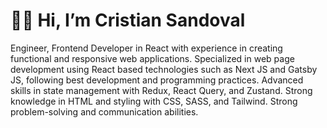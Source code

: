 <h1> 🙋‍♂️ Hi, I’m Cristian Sandoval</h1>
Engineer, Frontend Developer in React with experience in creating functional and responsive web applications. Specialized in web page development using React based technologies such as Next JS and Gatsby JS, following best development and programming practices. Advanced skills in state management with Redux, React Query, and Zustand. Strong knowledge in HTML and styling with CSS, SASS, and Tailwind. Strong problem-solving and communication abilities.

<!---
cristiancsandoval/cristiancsandoval is a ✨ special ✨ repository because its `README.md` (this file) appears on your GitHub profile.
You can click the Preview link to take a look at your changes.
--->
